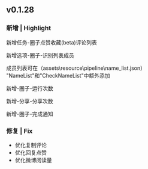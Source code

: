 ## v0.1.28

### 新增 | Highlight

新增任务-圈子点赞收藏(beta)评论列表

新增选项-圈子-识别列表成员

成员列表可在（assets\resource\pipeline\name_list.json）
"NameList"和"CheckNameList"中额外添加

新增-圈子-运行次数

新增-分享-分享次数

新增-圈子-完成通知


### 修复 | Fix

* 优化复制评论
* 优化回复点赞
* 优化微博阅读量
